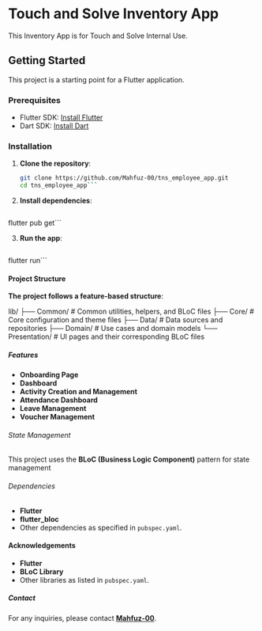 # Touch and Solve Inventory App

This Inventory App is for Touch and Solve Internal Use.

## Getting Started

This project is a starting point for a Flutter application.

### Prerequisites

- Flutter SDK: [Install Flutter](https://flutter.dev/docs/get-started/install)
- Dart SDK: [Install Dart](https://dart.dev/get-dart)

### Installation

1. **Clone the repository**:
   ```sh
   git clone https://github.com/Mahfuz-00/tns_employee_app.git
   cd tns_employee_app```

2. **Install dependencies**:

   ```sh
flutter pub get```

3. **Run the app**:

   ```sh
flutter run```

#### Project Structure
**The project follows a feature-based structure**:

lib/
├── Common/          # Common utilities, helpers, and BLoC files
├── Core/            # Core configuration and theme files
├── Data/            # Data sources and repositories
├── Domain/          # Use cases and domain models
└── Presentation/    # UI pages and their corresponding BLoC files

##### Features

- **Onboarding Page**
- **Dashboard**
- **Activity Creation and Management**
- **Attendance Dashboard**
- **Leave Management**
- **Voucher Management**

###### State Management

This project uses the **BLoC (Business Logic Component)** pattern for state management

###### Dependencies

- **Flutter**
- **flutter_bloc**
- Other dependencies as specified in `pubspec.yaml`.

#### Acknowledgements

- **Flutter**
- **BLoC Library**
- Other libraries as listed in `pubspec.yaml`.

##### Contact

For any inquiries, please contact **[Mahfuz-00](https://github.com/Mahfuz-00)**.
